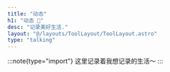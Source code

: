 ```yaml
---
title: "动态"
h1: "动态 🥫"
desc: "记录美好生活."
layout: "@/layouts/ToolLayout/ToolLayout.astro"
type: "talking"
---
```


:::note{type="import"}
这里记录着我想记录的生活～
:::

